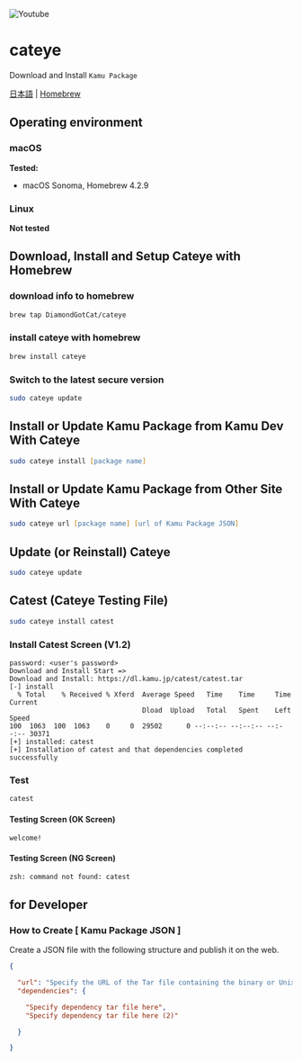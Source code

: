 ![Youtube](https://www.youtube.com/watch?v=nPGXC3U10EA)

# cateye

Download and Install `Kamu Package`

[日本語](README_JP.md) | [Homebrew](https://github.com/DiamondGotCat/homebrew-cateye/)

## Operating environment

### macOS
**Tested:**
- macOS Sonoma, Homebrew 4.2.9

### Linux
**Not tested**

## Download, Install and Setup Cateye with Homebrew

### download info to homebrew

```zsh
brew tap DiamondGotCat/cateye
```

### install cateye with homebrew

```zsh
brew install cateye
```

### Switch to the latest secure version

```zsh
sudo cateye update
```

## Install or Update Kamu Package from Kamu Dev With Cateye

```zsh
sudo cateye install [package name]
```

## Install or Update Kamu Package from Other Site With Cateye

```zsh
sudo cateye url [package name] [url of Kamu Package JSON]
```

## Update (or Reinstall) Cateye

```zsh
sudo cateye update
```

## Catest (Cateye Testing File)

```zsh
sudo cateye install catest
```

### Install Catest Screen (V1.2)

```
password: <user's password>
Download and Install Start =>
Download and Install: https://dl.kamu.jp/catest/catest.tar
[-] install
  % Total    % Received % Xferd  Average Speed   Time    Time     Time  Current
                                 Dload  Upload   Total   Spent    Left  Speed
100  1063  100  1063    0     0  29502      0 --:--:-- --:--:-- --:--:-- 30371
[+] installed: catest
[+] Installation of catest and that dependencies completed successfully
```

### Test

```zsh
catest
```

#### Testing Screen (OK Screen)

```
welcome!
```

#### Testing Screen (NG Screen)

```
zsh: command not found: catest
```

## for Developer

### How to Create [ Kamu Package JSON ]
Create a JSON file with the following structure and publish it on the web.

```json
{

  "url": "Specify the URL of the Tar file containing the binary or Unix executable file here",
  "dependencies": {

    "Specify dependency tar file here",
    "Specify dependency tar file here (2)"

  }

}
```
